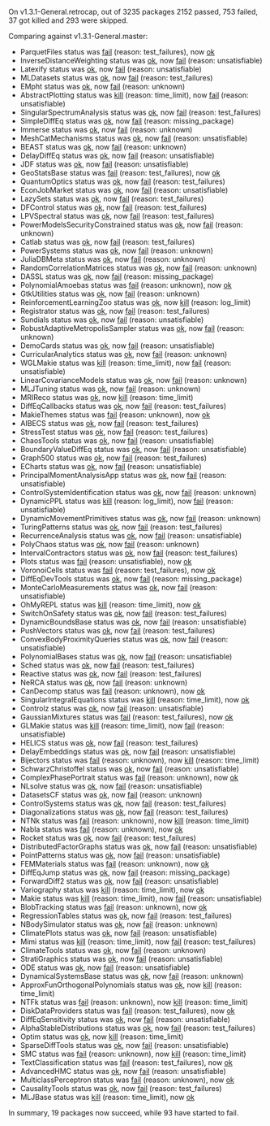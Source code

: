On v1.3.1-General.retrocap, out of 3235 packages 2152 passed, 753 failed, 37 got killed and 293 were skipped.

Comparing against v1.3.1-General.master:

- ParquetFiles status was [fail](ParquetFiles.master.log) (reason: test_failures), now [ok](ParquetFiles.retrocap.log)
- InverseDistanceWeighting status was [ok](InverseDistanceWeighting.master.log), now [fail](InverseDistanceWeighting.retrocap.log) (reason: unsatisfiable)
- Latexify status was [ok](Latexify.master.log), now [fail](Latexify.retrocap.log) (reason: unsatisfiable)
- MLDatasets status was [ok](MLDatasets.master.log), now [fail](MLDatasets.retrocap.log) (reason: test_failures)
- EMpht status was [ok](EMpht.master.log), now [fail](EMpht.retrocap.log) (reason: unknown)
- AbstractPlotting status was [kill](AbstractPlotting.master.log) (reason: time_limit), now [fail](AbstractPlotting.retrocap.log) (reason: unsatisfiable)
- SingularSpectrumAnalysis status was [ok](SingularSpectrumAnalysis.master.log), now [fail](SingularSpectrumAnalysis.retrocap.log) (reason: test_failures)
- SimpleDiffEq status was [ok](SimpleDiffEq.master.log), now [fail](SimpleDiffEq.retrocap.log) (reason: missing_package)
- Immerse status was [ok](Immerse.master.log), now [fail](Immerse.retrocap.log) (reason: unknown)
- MeshCatMechanisms status was [ok](MeshCatMechanisms.master.log), now [fail](MeshCatMechanisms.retrocap.log) (reason: unsatisfiable)
- BEAST status was [ok](BEAST.master.log), now [fail](BEAST.retrocap.log) (reason: unknown)
- DelayDiffEq status was [ok](DelayDiffEq.master.log), now [fail](DelayDiffEq.retrocap.log) (reason: unsatisfiable)
- JDF status was [ok](JDF.master.log), now [fail](JDF.retrocap.log) (reason: unsatisfiable)
- GeoStatsBase status was [fail](GeoStatsBase.master.log) (reason: test_failures), now [ok](GeoStatsBase.retrocap.log)
- QuantumOptics status was [ok](QuantumOptics.master.log), now [fail](QuantumOptics.retrocap.log) (reason: test_failures)
- EconJobMarket status was [ok](EconJobMarket.master.log), now [fail](EconJobMarket.retrocap.log) (reason: unsatisfiable)
- LazySets status was [ok](LazySets.master.log), now [fail](LazySets.retrocap.log) (reason: test_failures)
- DFControl status was [ok](DFControl.master.log), now [fail](DFControl.retrocap.log) (reason: test_failures)
- LPVSpectral status was [ok](LPVSpectral.master.log), now [fail](LPVSpectral.retrocap.log) (reason: test_failures)
- PowerModelsSecurityConstrained status was [ok](PowerModelsSecurityConstrained.master.log), now [fail](PowerModelsSecurityConstrained.retrocap.log) (reason: unknown)
- Catlab status was [ok](Catlab.master.log), now [fail](Catlab.retrocap.log) (reason: test_failures)
- PowerSystems status was [ok](PowerSystems.master.log), now [fail](PowerSystems.retrocap.log) (reason: unknown)
- JuliaDBMeta status was [ok](JuliaDBMeta.master.log), now [fail](JuliaDBMeta.retrocap.log) (reason: unknown)
- RandomCorrelationMatrices status was [ok](RandomCorrelationMatrices.master.log), now [fail](RandomCorrelationMatrices.retrocap.log) (reason: unknown)
- DASSL status was [ok](DASSL.master.log), now [fail](DASSL.retrocap.log) (reason: missing_package)
- PolynomialAmoebas status was [fail](PolynomialAmoebas.master.log) (reason: unknown), now [ok](PolynomialAmoebas.retrocap.log)
- GtkUtilities status was [ok](GtkUtilities.master.log), now [fail](GtkUtilities.retrocap.log) (reason: unknown)
- ReinforcementLearningZoo status was [ok](ReinforcementLearningZoo.master.log), now [kill](ReinforcementLearningZoo.retrocap.log) (reason: log_limit)
- Registrator status was [ok](Registrator.master.log), now [fail](Registrator.retrocap.log) (reason: test_failures)
- Sundials status was [ok](Sundials.master.log), now [fail](Sundials.retrocap.log) (reason: unsatisfiable)
- RobustAdaptiveMetropolisSampler status was [ok](RobustAdaptiveMetropolisSampler.master.log), now [fail](RobustAdaptiveMetropolisSampler.retrocap.log) (reason: unknown)
- DemoCards status was [ok](DemoCards.master.log), now [fail](DemoCards.retrocap.log) (reason: unsatisfiable)
- CurricularAnalytics status was [ok](CurricularAnalytics.master.log), now [fail](CurricularAnalytics.retrocap.log) (reason: unknown)
- WGLMakie status was [kill](WGLMakie.master.log) (reason: time_limit), now [fail](WGLMakie.retrocap.log) (reason: unsatisfiable)
- LinearCovarianceModels status was [ok](LinearCovarianceModels.master.log), now [fail](LinearCovarianceModels.retrocap.log) (reason: unknown)
- MLJTuning status was [ok](MLJTuning.master.log), now [fail](MLJTuning.retrocap.log) (reason: unknown)
- MRIReco status was [ok](MRIReco.master.log), now [kill](MRIReco.retrocap.log) (reason: time_limit)
- DiffEqCallbacks status was [ok](DiffEqCallbacks.master.log), now [fail](DiffEqCallbacks.retrocap.log) (reason: test_failures)
- MakieThemes status was [fail](MakieThemes.master.log) (reason: unknown), now [ok](MakieThemes.retrocap.log)
- AIBECS status was [ok](AIBECS.master.log), now [fail](AIBECS.retrocap.log) (reason: test_failures)
- StressTest status was [ok](StressTest.master.log), now [fail](StressTest.retrocap.log) (reason: test_failures)
- ChaosTools status was [ok](ChaosTools.master.log), now [fail](ChaosTools.retrocap.log) (reason: unsatisfiable)
- BoundaryValueDiffEq status was [ok](BoundaryValueDiffEq.master.log), now [fail](BoundaryValueDiffEq.retrocap.log) (reason: unsatisfiable)
- Graph500 status was [ok](Graph500.master.log), now [fail](Graph500.retrocap.log) (reason: test_failures)
- ECharts status was [ok](ECharts.master.log), now [fail](ECharts.retrocap.log) (reason: unsatisfiable)
- PrincipalMomentAnalysisApp status was [ok](PrincipalMomentAnalysisApp.master.log), now [fail](PrincipalMomentAnalysisApp.retrocap.log) (reason: unsatisfiable)
- ControlSystemIdentification status was [ok](ControlSystemIdentification.master.log), now [fail](ControlSystemIdentification.retrocap.log) (reason: unknown)
- DynamicPPL status was [kill](DynamicPPL.master.log) (reason: log_limit), now [fail](DynamicPPL.retrocap.log) (reason: unsatisfiable)
- DynamicMovementPrimitives status was [ok](DynamicMovementPrimitives.master.log), now [fail](DynamicMovementPrimitives.retrocap.log) (reason: unknown)
- TuringPatterns status was [ok](TuringPatterns.master.log), now [fail](TuringPatterns.retrocap.log) (reason: test_failures)
- RecurrenceAnalysis status was [ok](RecurrenceAnalysis.master.log), now [fail](RecurrenceAnalysis.retrocap.log) (reason: unsatisfiable)
- PolyChaos status was [ok](PolyChaos.master.log), now [fail](PolyChaos.retrocap.log) (reason: unknown)
- IntervalContractors status was [ok](IntervalContractors.master.log), now [fail](IntervalContractors.retrocap.log) (reason: test_failures)
- Plots status was [fail](Plots.master.log) (reason: unsatisfiable), now [ok](Plots.retrocap.log)
- VoronoiCells status was [fail](VoronoiCells.master.log) (reason: test_failures), now [ok](VoronoiCells.retrocap.log)
- DiffEqDevTools status was [ok](DiffEqDevTools.master.log), now [fail](DiffEqDevTools.retrocap.log) (reason: missing_package)
- MonteCarloMeasurements status was [ok](MonteCarloMeasurements.master.log), now [fail](MonteCarloMeasurements.retrocap.log) (reason: unsatisfiable)
- OhMyREPL status was [kill](OhMyREPL.master.log) (reason: time_limit), now [ok](OhMyREPL.retrocap.log)
- SwitchOnSafety status was [ok](SwitchOnSafety.master.log), now [fail](SwitchOnSafety.retrocap.log) (reason: test_failures)
- DynamicBoundsBase status was [ok](DynamicBoundsBase.master.log), now [fail](DynamicBoundsBase.retrocap.log) (reason: unsatisfiable)
- PushVectors status was [ok](PushVectors.master.log), now [fail](PushVectors.retrocap.log) (reason: test_failures)
- ConvexBodyProximityQueries status was [ok](ConvexBodyProximityQueries.master.log), now [fail](ConvexBodyProximityQueries.retrocap.log) (reason: unsatisfiable)
- PolynomialBases status was [ok](PolynomialBases.master.log), now [fail](PolynomialBases.retrocap.log) (reason: unsatisfiable)
- Sched status was [ok](Sched.master.log), now [fail](Sched.retrocap.log) (reason: test_failures)
- Reactive status was [ok](Reactive.master.log), now [fail](Reactive.retrocap.log) (reason: test_failures)
- NeRCA status was [ok](NeRCA.master.log), now [fail](NeRCA.retrocap.log) (reason: unknown)
- CanDecomp status was [fail](CanDecomp.master.log) (reason: unknown), now [ok](CanDecomp.retrocap.log)
- SingularIntegralEquations status was [kill](SingularIntegralEquations.master.log) (reason: time_limit), now [ok](SingularIntegralEquations.retrocap.log)
- Controlz status was [ok](Controlz.master.log), now [fail](Controlz.retrocap.log) (reason: unsatisfiable)
- GaussianMixtures status was [fail](GaussianMixtures.master.log) (reason: test_failures), now [ok](GaussianMixtures.retrocap.log)
- GLMakie status was [kill](GLMakie.master.log) (reason: time_limit), now [fail](GLMakie.retrocap.log) (reason: unsatisfiable)
- HELICS status was [ok](HELICS.master.log), now [fail](HELICS.retrocap.log) (reason: test_failures)
- DelayEmbeddings status was [ok](DelayEmbeddings.master.log), now [fail](DelayEmbeddings.retrocap.log) (reason: unsatisfiable)
- Bijectors status was [fail](Bijectors.master.log) (reason: unknown), now [kill](Bijectors.retrocap.log) (reason: time_limit)
- SchwarzChristoffel status was [ok](SchwarzChristoffel.master.log), now [fail](SchwarzChristoffel.retrocap.log) (reason: unsatisfiable)
- ComplexPhasePortrait status was [fail](ComplexPhasePortrait.master.log) (reason: unknown), now [ok](ComplexPhasePortrait.retrocap.log)
- NLsolve status was [ok](NLsolve.master.log), now [fail](NLsolve.retrocap.log) (reason: unsatisfiable)
- DatasetsCF status was [ok](DatasetsCF.master.log), now [fail](DatasetsCF.retrocap.log) (reason: unknown)
- ControlSystems status was [ok](ControlSystems.master.log), now [fail](ControlSystems.retrocap.log) (reason: test_failures)
- Diagonalizations status was [ok](Diagonalizations.master.log), now [fail](Diagonalizations.retrocap.log) (reason: test_failures)
- NTNk status was [fail](NTNk.master.log) (reason: unknown), now [kill](NTNk.retrocap.log) (reason: time_limit)
- Nabla status was [fail](Nabla.master.log) (reason: unknown), now [ok](Nabla.retrocap.log)
- Rocket status was [ok](Rocket.master.log), now [fail](Rocket.retrocap.log) (reason: test_failures)
- DistributedFactorGraphs status was [ok](DistributedFactorGraphs.master.log), now [fail](DistributedFactorGraphs.retrocap.log) (reason: unsatisfiable)
- PointPatterns status was [ok](PointPatterns.master.log), now [fail](PointPatterns.retrocap.log) (reason: unsatisfiable)
- FEMMaterials status was [fail](FEMMaterials.master.log) (reason: unknown), now [ok](FEMMaterials.retrocap.log)
- DiffEqJump status was [ok](DiffEqJump.master.log), now [fail](DiffEqJump.retrocap.log) (reason: missing_package)
- ForwardDiff2 status was [ok](ForwardDiff2.master.log), now [fail](ForwardDiff2.retrocap.log) (reason: unsatisfiable)
- Variography status was [kill](Variography.master.log) (reason: time_limit), now [ok](Variography.retrocap.log)
- Makie status was [kill](Makie.master.log) (reason: time_limit), now [fail](Makie.retrocap.log) (reason: unsatisfiable)
- BlobTracking status was [fail](BlobTracking.master.log) (reason: unknown), now [ok](BlobTracking.retrocap.log)
- RegressionTables status was [ok](RegressionTables.master.log), now [fail](RegressionTables.retrocap.log) (reason: test_failures)
- NBodySimulator status was [ok](NBodySimulator.master.log), now [fail](NBodySimulator.retrocap.log) (reason: unknown)
- ClimatePlots status was [ok](ClimatePlots.master.log), now [fail](ClimatePlots.retrocap.log) (reason: unsatisfiable)
- Mimi status was [kill](Mimi.master.log) (reason: time_limit), now [fail](Mimi.retrocap.log) (reason: test_failures)
- ClimateTools status was [ok](ClimateTools.master.log), now [fail](ClimateTools.retrocap.log) (reason: unknown)
- StratiGraphics status was [ok](StratiGraphics.master.log), now [fail](StratiGraphics.retrocap.log) (reason: unsatisfiable)
- ODE status was [ok](ODE.master.log), now [fail](ODE.retrocap.log) (reason: unsatisfiable)
- DynamicalSystemsBase status was [ok](DynamicalSystemsBase.master.log), now [fail](DynamicalSystemsBase.retrocap.log) (reason: unknown)
- ApproxFunOrthogonalPolynomials status was [ok](ApproxFunOrthogonalPolynomials.master.log), now [kill](ApproxFunOrthogonalPolynomials.retrocap.log) (reason: time_limit)
- NTFk status was [fail](NTFk.master.log) (reason: unknown), now [kill](NTFk.retrocap.log) (reason: time_limit)
- DiskDataProviders status was [fail](DiskDataProviders.master.log) (reason: test_failures), now [ok](DiskDataProviders.retrocap.log)
- DiffEqSensitivity status was [ok](DiffEqSensitivity.master.log), now [fail](DiffEqSensitivity.retrocap.log) (reason: unsatisfiable)
- AlphaStableDistributions status was [ok](AlphaStableDistributions.master.log), now [fail](AlphaStableDistributions.retrocap.log) (reason: test_failures)
- Optim status was [ok](Optim.master.log), now [kill](Optim.retrocap.log) (reason: time_limit)
- SparseDiffTools status was [ok](SparseDiffTools.master.log), now [fail](SparseDiffTools.retrocap.log) (reason: unsatisfiable)
- SMC status was [fail](SMC.master.log) (reason: unknown), now [kill](SMC.retrocap.log) (reason: time_limit)
- TextClassification status was [fail](TextClassification.master.log) (reason: test_failures), now [ok](TextClassification.retrocap.log)
- AdvancedHMC status was [ok](AdvancedHMC.master.log), now [fail](AdvancedHMC.retrocap.log) (reason: unsatisfiable)
- MulticlassPerceptron status was [fail](MulticlassPerceptron.master.log) (reason: unknown), now [ok](MulticlassPerceptron.retrocap.log)
- CausalityTools status was [ok](CausalityTools.master.log), now [fail](CausalityTools.retrocap.log) (reason: test_failures)
- MLJBase status was [kill](MLJBase.master.log) (reason: time_limit), now [ok](MLJBase.retrocap.log)

In summary, 19 packages now succeed, while 93 have started to fail.
